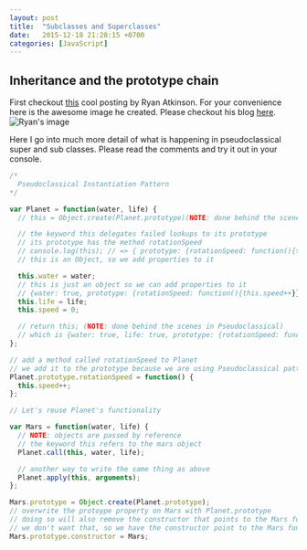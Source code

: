 ```yaml
---
layout: post
title:  "Subclasses and Superclasses"
date:   2015-12-18 21:28:15 +0700
categories: [JavaScript]
---
```


## Inheritance and the prototype chain

First checkout [this](http://www.ryanatkinson.io/javascript-instantiation-patterns/) cool posting by Ryan Atkinson. For your convenience here is the awesome image he created. Please checkout his blog [here](http://www.ryanatkinson.io/javascript-instantiation-patterns/). 
![Ryan's image](http://imageshack.com/a/img911/5519/fxn2D3.png)

Here I go into much more detail of what is happening in pseudoclassical super and sub classes. Please read the comments and try it out in your console. 

```js
/*
  Pseudoclassical Instantiation Pattern
*/

var Planet = function(water, life) {
  // this = Object.create(Planet.prototype)(NOTE: done behind the scenes in Pseudoclassical)

  // the keyword this delegates failed lookups to its prototype
  // its prototype has the method rotationSpeed
  // console.log(this); // => { prototype: {rotationSpeed: function(){this.speed++}}}
  // this is an Object, so we add properties to it

  this.water = water;
  // this is just an object so we can add properties to it
  // {water: true, prototype: {rotationSpeed: function(){this.speed++}}}
  this.life = life;
  this.speed = 0;

  // return this; (NOTE: done behind the scenes in Pseudoclassical)
  // which is {water: true, life: true, prototype: {rotationSpeed: function(){this.speed++}}}
};

// add a method called rotationSpeed to Planet
// we add it to the prototype because we are using Pseudoclassical pattern
Planet.prototype.rotationSpeed = function() {
  this.speed++;
};

// Let's reuse Planet's functionality

var Mars = function(water, life) {
  // NOTE: objects are passed by reference
  // the keyword this refers to the mars object
  Planet.call(this, water, life);

  // another way to write the same thing as above
  Planet.apply(this, arguments);
};

Mars.prototype = Object.create(Planet.prototype);
// overwrite the protoype property on Mars with Planet.prototype
// doing so will also remove the constructor that points to the Mars function
// we don't want that, so we have the constructor point to the Mars function again
Mars.prototype.constructor = Mars;
```